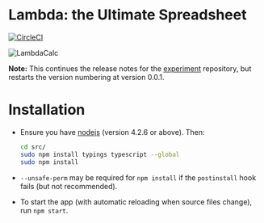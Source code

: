 # Lambda: the Ultimate Spreadsheet

[![CircleCI](https://circleci.com/gh/rolyp/lambdacalc.svg?style=svg&circle-token=c86993fd6b2339b45286ddfc5a4c0c0d2401ffd7)](https://circleci.com/gh/rolyp/lambdacalc)

![LambdaCalc](http://i.imgur.com/ERSxpE0.png "LambdaCalc")

**Note:** This continues the release notes for the
  [experiment](https://github.com/rolyp/experiment) repository, but
  restarts the version numbering at version 0.0.1.

# Installation

- Ensure you have [nodejs](https://nodejs.org/en/download/current/)
(version 4.2.6 or above). Then:

  ```bash
  cd src/
  sudo npm install typings typescript --global
  sudo npm install
  ```
- `--unsafe-perm` may be required for `npm install` if the `postinstall`
  hook fails (but not recommended).

- To start the app (with automatic reloading when source files change),
  run `npm start`.
